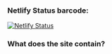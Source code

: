 ### Netlify Status barcode:

[![Netlify Status](https://api.netlify.com/api/v1/badges/e3d0517e-a79e-4410-9e4c-56550549ef48/deploy-status)](https://app.netlify.com/sites/portfolio-2-under-construction/deploys)

### What does the site contain?
